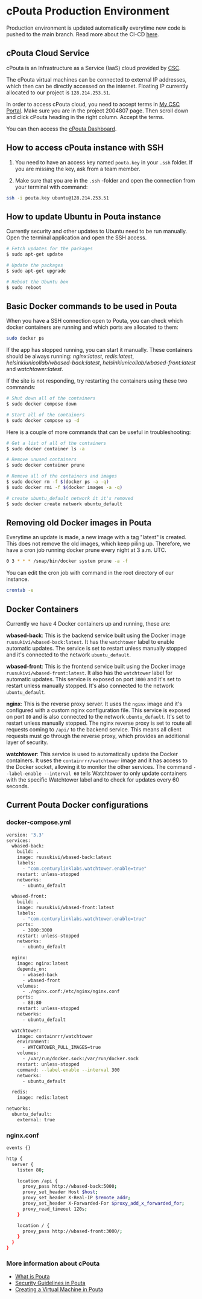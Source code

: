 # cPouta Production Environment

Production environment is updated automatically everytime new code is pushed to the main branch.
Read more about the CI-CD [here](/docs/ci-cd.md).

## cPouta Cloud Service

cPouta is an Infrastructure as a Service (IaaS) cloud provided by [CSC](https://www.csc.fi/).

The cPouta virtual machines can be connected to external IP addresses, which then can be directly accessed on the internet. Floating IP currently allocated to our project is `128.214.253.51`.

In order to access cPouta cloud, you need to accept terms in [My CSC Portal](https://my.csc.fi/projects/2004807). Make sure you are in the project 2004807 page. Then scroll down and click cPouta heading in the right column. Accept the terms.

You can then access the [cPouta Dashboard](https://pouta.csc.fi/dashboard/project/instances/).

## How to access cPouta instance with SSH

1. You need to have an access key named `pouta.key` in your `.ssh` folder. If you are missing the key, ask from a team member. 

2. Make sure that you are in the `.ssh` -folder and open the connection from your terminal with command:

```bash
ssh -i pouta.key ubuntu@128.214.253.51
```

## How to update Ubuntu in Pouta instance

Currently security and other updates to Ubuntu need to be run manually. Open the terminal application and open the SSH access.

```bash
# Fetch updates for the packages
$ sudo apt-get update

# Update the packages
$ sudo apt-get upgrade

# Reboot the Ubuntu box
$ sudo reboot
```

## Basic Docker commands to be used in Pouta

When you have a SSH connection open to Pouta, you can check which docker containers are running and which ports are allocated to them:

```bash
sudo docker ps
```

If the app has stopped running, you can start it manually. These containers should be always running: 
*nginx:latest*, *redis:latest*, *helsinkiunicollab/wbased-back:latest*, *helsinkiunicollab/wbased-front:latest* and *watchtower:latest*.  

If the site is not responding, try restarting the containers using these two commands:

```bash
# Shut down all of the containers
$ sudo docker compose down

# Start all of the containers
$ sudo docker compose up -d
```
Here is a couple of more commands that can be useful in troubleshooting:

```bash
# Get a list of all of the containers
$ sudo docker container ls -a

# Remove unused containers
$ sudo docker container prune

# Remove all of the containers and images
$ sudo docker rm -f $(docker ps -a -q)
$ sudo docker rmi -f $(docker images -a -q)

# create ubuntu_default network it it's removed
$ sudo docker create network ubuntu_default
```

## Removing old Docker images in Pouta

Everytime an update is made, a new image with a tag "latest" is created. This does not remove the old images, which keep piling up. Therefore, we have a cron job running docker prune every night at 3 a.m. UTC. 

```bash
0 3 * * * /snap/bin/docker system prune -a -f
```
You can edit the cron job with command in the root directory of our instance.

```bash
crontab -e
```
## Docker Containers

Currently we have 4 Docker containers up and running, these are:

**wbased-back**: This is the backend service built using the Docker image `ruusukivi/wbased-back:latest`. It has the `watchtower` label to enable automatic updates. The service is set to restart unless manually stopped and it's connected to the network `ubuntu_default`.

**wbased-front**: This is the frontend service built using the Docker image `ruusukivi/wbased-front:latest`. It also has the `watchtower` label for automatic updates. This service is exposed on port `3000` and it's set to restart unless manually stopped. It's also connected to the network `ubuntu_default`.

**nginx**: This is the reverse proxy server. It uses the `nginx` image and it's configured with a custom nginx configuration file. This service is exposed on port `80` and is also connected to the network `ubuntu_default`. It's set to restart unless manually stopped. The nginx reverse proxy is set to route all requests coming to `/api/` to the backend service. This means all client requests must go through the reverse proxy, which provides an additional layer of security.

**watchtower**: This service is used to automatically update the Docker containers. It uses the `containrrr/watchtower` image and it has access to the Docker socket, allowing it to monitor the other services. The command `--label-enable --interval 60` tells Watchtower to only update containers with the specific Watchtower label and to check for updates every 60 seconds.

## Current Pouta Docker configurations

### docker-compose.yml
```bash
version: '3.3'
services:
  wbased-back:
    build: .
    image: ruusukivi/wbased-back:latest
    labels:
      - "com.centurylinklabs.watchtower.enable=true"
    restart: unless-stopped
    networks:
      - ubuntu_default

  wbased-front:
    build: .
    image: ruusukivi/wbased-front:latest
    labels:
      - "com.centurylinklabs.watchtower.enable=true"
    ports:
      - 3000:3000
    restart: unless-stopped
    networks:
      - ubuntu_default

  nginx:
    image: nginx:latest
    depends_on:
      - wbased-back
      - wbased-front
    volumes:
      - ./nginx.conf:/etc/nginx/nginx.conf
    ports:
      - 80:80
    restart: unless-stopped
    networks:
      - ubuntu_default

  watchtower:
    image: containrrr/watchtower
    environment:
      - WATCHTOWER_PULL_IMAGES=true
    volumes:
      - /var/run/docker.sock:/var/run/docker.sock
    restart: unless-stopped
    command: --label-enable --interval 300
    networks:
      - ubuntu_default

  redis:
    image: redis:latest

networks:
  ubuntu_default:
    external: true
```

### nginx.conf
```bash
events {}

http {
  server {
    listen 80;

    location /api {
      proxy_pass http://wbased-back:5000;
      proxy_set_header Host $host;
      proxy_set_header X-Real-IP $remote_addr;
      proxy_set_header X-Forwarded-For $proxy_add_x_forwarded_for;
      proxy_read_timeout 120s;
    }

    location / {
      proxy_pass http://wbased-front:3000/;
    }
  }
}
```
### More information about cPouta

* [What is Pouta](https://docs.csc.fi/cloud/pouta/pouta-what-is/)
* [Security Guidelines in Pouta](https://docs.csc.fi/cloud/pouta/pouta-what-is/)
* [Creating a Virtual Machine in Pouta](https://docs.csc.fi/cloud/pouta/launch-vm-from-web-gui/)

